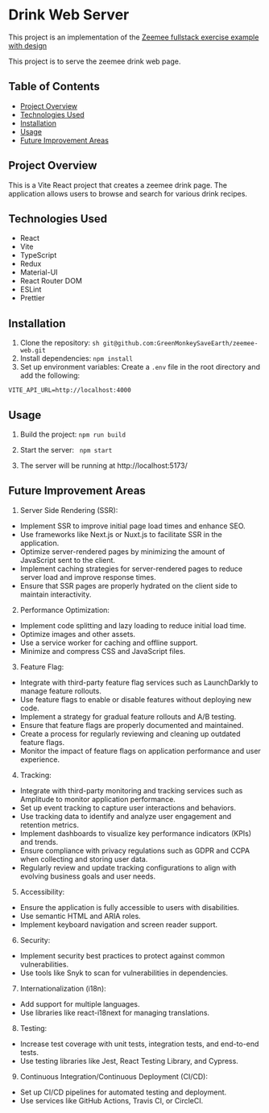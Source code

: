# Drink Web Server

This project is an implementation of the [Zeemee fullstack exercise example with design](https://github.com/zeemee/fullstack-code-sample-with-design)

This project is to serve the zeemee drink web page.

## Table of Contents

- [Project Overview](#project-overview)
- [Technologies Used](#technologies-used)
- [Installation](#installation)
- [Usage](#usage)
- [Future Improvement Areas](#future-improvement-areas)

## Project Overview

This is a Vite React project that creates a zeemee drink page. The application allows users to browse and search for various drink recipes.

## Technologies Used

- React
- Vite
- TypeScript
- Redux
- Material-UI
- React Router DOM
- ESLint
- Prettier

## Installation

1. Clone the repository:
   ```sh git@github.com:GreenMonkeySaveEarth/zeemee-web.git```
2. Install dependencies:
```npm install```
3. Set up environment variables: Create a `.env` file in the root directory and add the following:
  ```
  VITE_API_URL=http://localhost:4000
  ```

## Usage
1. Build the project:
    ```npm run build```

2. Start the server:
    ```	npm start```

3. The server will be running at http://localhost:5173/

## Future Improvement Areas
1. Server Side Rendering (SSR):
  - Implement SSR to improve initial page load times and enhance SEO.
  - Use frameworks like Next.js or Nuxt.js to facilitate SSR in the application.
  - Optimize server-rendered pages by minimizing the amount of JavaScript sent to the client.
  - Implement caching strategies for server-rendered pages to reduce server load and improve response times.
  - Ensure that SSR pages are properly hydrated on the client side to maintain interactivity.

2. Performance Optimization:
  - Implement code splitting and lazy loading to reduce initial load time.
  - Optimize images and other assets.
  - Use a service worker for caching and offline support.
  - Minimize and compress CSS and JavaScript files.

3. Feature Flag:
  - Integrate with third-party feature flag services such as LaunchDarkly to manage feature rollouts.
  - Use feature flags to enable or disable features without deploying new code.
  - Implement a strategy for gradual feature rollouts and A/B testing.
  - Ensure that feature flags are properly documented and maintained.
  - Create a process for regularly reviewing and cleaning up outdated feature flags.
  - Monitor the impact of feature flags on application performance and user experience.

4. Tracking:
  - Integrate with third-party monitoring and tracking services such as Amplitude to monitor application performance.
  - Set up event tracking to capture user interactions and behaviors.
  - Use tracking data to identify and analyze user engagement and retention metrics.
  - Implement dashboards to visualize key performance indicators (KPIs) and trends.
  - Ensure compliance with privacy regulations such as GDPR and CCPA when collecting and storing user data.
  - Regularly review and update tracking configurations to align with evolving business goals and user needs.

5. Accessibility:
  - Ensure the application is fully accessible to users with disabilities.
  - Use semantic HTML and ARIA roles.
  - Implement keyboard navigation and screen reader support.

6. Security:
  - Implement security best practices to protect against common vulnerabilities.
  - Use tools like Snyk to scan for vulnerabilities in dependencies.

7. Internationalization (i18n):
  - Add support for multiple languages.
  - Use libraries like react-i18next for managing translations.

8. Testing:
  - Increase test coverage with unit tests, integration tests, and end-to-end tests.
  - Use testing libraries like Jest, React Testing Library, and Cypress.

9. Continuous Integration/Continuous Deployment (CI/CD):
  - Set up CI/CD pipelines for automated testing and deployment.
  - Use services like GitHub Actions, Travis CI, or CircleCI.
